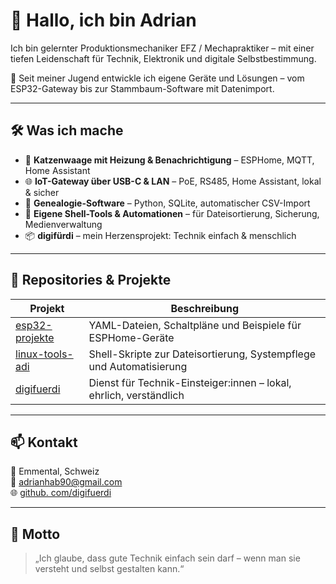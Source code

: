 # 👋 Hallo, ich bin Adrian

Ich bin gelernter Produktionsmechaniker EFZ / Mechapraktiker – mit einer tiefen Leidenschaft für Technik, Elektronik und digitale Selbstbestimmung.

🔧 Seit meiner Jugend entwickle ich eigene Geräte und Lösungen – vom ESP32-Gateway bis zur Stammbaum-Software mit Datenimport.

---

## 🛠️ Was ich mache

- 🐾 **Katzenwaage mit Heizung & Benachrichtigung** – ESPHome, MQTT, Home Assistant
- 🌐 **IoT-Gateway über USB-C & LAN** – PoE, RS485, Home Assistant, lokal & sicher
- 🌳 **Genealogie-Software** – Python, SQLite, automatischer CSV-Import
- 🧰 **Eigene Shell-Tools & Automationen** – für Dateisortierung, Sicherung, Medienverwaltung
- 📦 **digifürdi** – mein Herzensprojekt: Technik einfach & menschlich

---

## 📂 Repositories & Projekte

| Projekt         | Beschreibung                                                                 |
|----------------|-------------------------------------------------------------------------------|
| [esp32-projekte](https://github.com/adrianHabegger/esp32-projekte) | YAML-Dateien, Schaltpläne und Beispiele für ESPHome-Geräte              |
| [linux-tools-adi](https://github.com/adrianHabegger/linux-tools-adi) | Shell-Skripte zur Dateisortierung, Systempflege und Automatisierung     |
| [digifuerdi](https://github.com/digifuerdi/digifuerdi) | Dienst für Technik-Einsteiger:innen – lokal, ehrlich, verständlich       |

---

## 📫 Kontakt

📍 Emmental, Schweiz  
📨 adrianhab90@gmail.com  
🌐 [github. com/digifuerdi](https://www.github.com/digifuerdi)

---

## 💬 Motto

> „Ich glaube, dass gute Technik einfach sein darf – wenn man sie versteht und selbst gestalten kann.“
